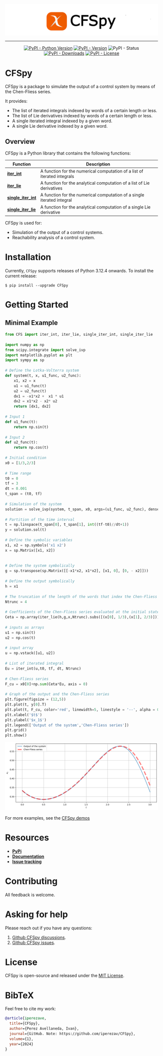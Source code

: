<div align="center">
<img src="https://github.com/iperezav/CFSpy/blob/main/logo/CFSpy_logo.png" alt="CFSpy" / >

---

[![PyPI - Python Version](https://img.shields.io/pypi/pyversions/cfspy)][py-versions]
[![PyPI - Version](https://img.shields.io/pypi/v/cfspy)][pypi-latest-version]
![PyPI - Status](https://img.shields.io/pypi/status/cfspy)
[![PyPI - Downloads](https://img.shields.io/pypi/dd/cfspy)][downloads]
[![PyPI - License](https://img.shields.io/pypi/l/cfspy)][license]

</div>

# CFSpy

CFSpy is a package to simulate the output of a control system by means of the Chen-Fliess series.

It provides:

- The list of iterated integrals indexed by words of a certain length or less. 
- The list of Lie derivatives indexed by words of a certain length or less.
- A single iterated integral indexed by a given word.
- A single Lie derivative indexed by a given word.


## Overview

CFSpy is a Python library that contains the following functions:

| Function | Description |
| ---- | --- |
| [**iter_int**](https://github.com/iperezav/CFSpy/blob/main/build/lib/CFS/iter_int.py) | A function for the numerical computation of a list of iterated integrals |
| [**iter_lie**](https://github.com/iperezav/CFSpy/blob/main/build/lib/CFS/iter_lie.py) | A function for the analytical computation of a list of Lie derivatives |
| [**single_iter_int**](https://github.com/iperezav/CFSpy/blob/main/build/lib/CFS/single_iter_int.py) | A function for the numerical computation of a single iterated integral |
| [**single_iter_lie**](https://github.com/iperezav/CFSpy/blob/main/build/lib/CFS/single_iter_lie.py) | A function for the analytical computation of a single Lie derivative |

CFSpy is used for:

- Simulation of the output of a control systems.
- Reachability analysis of a control system.


# Installation 
Currently, `CFSpy` supports releases of Python 3.12.4 onwards.
To install the current release:

```shell
$ pip install --upgrade CFSpy
```


# Getting Started

## Minimal Example
```python
from CFS import iter_int, iter_lie, single_iter_int, single_iter_lie

import numpy as np
from scipy.integrate import solve_ivp
import matplotlib.pyplot as plt
import sympy as sp

# Define the Lotka-Volterra system
def system(t, x, u1_func, u2_func):
    x1, x2 = x
    u1 = u1_func(t)
    u2 = u2_func(t)
    dx1 = -x1*x2 +  x1 * u1
    dx2 = x1*x2 - x2* u2
    return [dx1, dx2]

# Input 1
def u1_func(t):
    return np.sin(t)

# Input 2
def u2_func(t):
    return np.cos(t)

# Initial condition
x0 = [1/3,2/3]

# Time range
t0 = 0
tf = 3
dt = 0.001
t_span = (t0, tf)

# Simulation of the system
solution = solve_ivp(system, t_span, x0, args=(u1_func, u2_func), dense_output=True)

# Partition of the time interval
t = np.linspace(t_span[0], t_span[1], int((tf-t0)//dt+1))
y = solution.sol(t)

# Define the symbolic variables
x1, x2 = sp.symbols('x1 x2')
x = sp.Matrix([x1, x2])


# Define the system symbolically
g = sp.transpose(sp.Matrix([[-x1*x2, x1*x2], [x1, 0], [0, - x2]]))

# Define the output symbolically
h = x1

# The truncation of the length of the words that index the Chen-Fliess series
Ntrunc = 4

# Coefficients of the Chen-Fliess series evaluated at the initial state
Ceta = np.array(iter_lie(h,g,x,Ntrunc).subs([(x[0], 1/3),(x[1], 2/3)]))

# inputs as arrays
u1 = np.sin(t)
u2 = np.cos(t)

# input array
u = np.vstack([u1, u2])

# List of iterated integral
Eu = iter_int(u,t0, tf, dt, Ntrunc)

# Chen-Fliess series
F_cu = x0[0]+np.sum(Ceta*Eu, axis = 0)

# Graph of the output and the Chen-Fliess series
plt.figure(figsize = (12,5))
plt.plot(t, y[0].T)
plt.plot(t, F_cu, color='red', linewidth=5, linestyle = '--', alpha = 0.5)
plt.xlabel('$t$')
plt.ylabel('$x_1$')
plt.legend(['Output of the system','Chen-Fliess series'])
plt.grid()
plt.show()
```
<img src="https://github.com/iperezav/CFSpy/blob/main/examples/output_chenfliess.png" alt="iter_int(), iter_lie()" />

For more examples, see the [CFSpy demos](https://github.com/iperezav/CFSpy/blob/main/examples/)


# Resources

- [**PyPi**](https://pypi.org/project/CFSpy/)
- [**Documentation**](https://github.com/iperezav/CFSpy/blob/main/README.md)
- [**Issue tracking**](https://github.com/iperezav/CFSpy/issues)


# Contributing

All feedback is welcome. 


# Asking for help
Please reach out if you have any questions:
1. [Github CFSpy discussions](https://github.com/iperezav/CFSpy/discussions/).
2. [Github CFSpy issues](https://github.com/iperezav/CFSpy/issues).


# License

CFSpy is open-source and released under the [MIT License](LICENSE).


# BibTeX
Feel free to cite my work:

```bibtex
@article{iperezave,
  title={CFSpy},
  author={Perez Avellaneda, Ivan},
  journal={GitHub. Note: https://github.com/iperezav/CFSpy},
  volume={1},
  year={2024}
}
```

[issues]: https://github.com/iperezav/CFSpy/issues
[demos]: https://github.com/iperezav/CFSpy/blob/main/examples/

[downloads]: https://pepy.tech/projects/cfspy
[py-versions]: https://pypi.org/project/cfspy/
[pypi-latest-version]: https://pypi.org/project/cfspy/
[license]: https://github.com/iperezav/CFSpy/blob/main/LICENSE